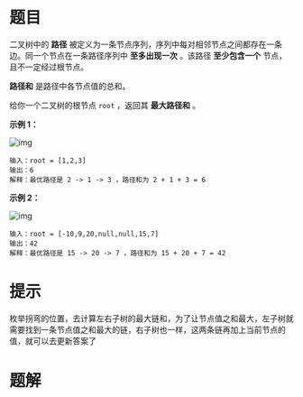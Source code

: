 # 题目

二叉树中的 **路径** 被定义为一条节点序列，序列中每对相邻节点之间都存在一条边。同一个节点在一条路径序列中 **至多出现一次** 。该路径 **至少包含一个** 节点，且不一定经过根节点。

**路径和** 是路径中各节点值的总和。

给你一个二叉树的根节点 `root` ，返回其 **最大路径和** 。

 

**示例 1：**

![img](https://s2.loli.net/2024/06/12/NRFHaAMSl2bi1wZ.jpg)

```
输入：root = [1,2,3]
输出：6
解释：最优路径是 2 -> 1 -> 3 ，路径和为 2 + 1 + 3 = 6
```

**示例 2：**

![img](https://s2.loli.net/2024/06/12/8sEHF4uZMm2zYPQ.jpg)

```
输入：root = [-10,9,20,null,null,15,7]
输出：42
解释：最优路径是 15 -> 20 -> 7 ，路径和为 15 + 20 + 7 = 42
```

# 提示

枚举拐弯的位置，去计算左右子树的最大链和，为了让节点值之和最大，左子树就需要找到一条节点值之和最大的链，右子树也一样，这两条链再加上当前节点的值，就可以去更新答案了



# 题解

```go

```



